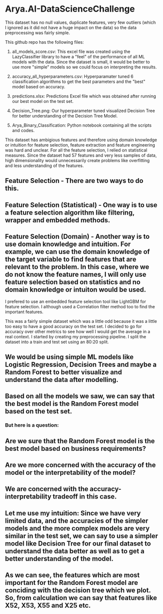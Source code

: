 # Arya.AI-DataScienceChallenge

This dataset has no null values, duplicate features, very few outliers (which I ignored as it did not have a huge impact on the data) so the data preprocessing was fairly simple.

This github repo has the following files:

1. all_models_score.csv: This excel file was created using the LazyClassifier library to have a "feel" of the performance of all ML models with the data. Since the dataset is small, it would be better to use more "simple" models so we could focus on interpreting the results.

2. accuracy_all_hyperparameters.csv: Hyperparamater tuned 6 classification algorithms to get the best parameters and the "best" model based on accuracy.

3. predictions.xlsx: Predictions Excel file which was obtained after running our best model on the test set.

4. Decision_Tree.png: Our hyperparameter tuned visualized Decision Tree for better understanding of the Decision Tree Model.

5. Arya_Binary_Classification: Python notebook containing all the scripts and codes.

This dataset has ambigious features and therefore using domain knowledge or intuition for feature selection, feature extraction and feature engineering was hard and unclear.
For all the feature selection, I relied on statistical measures. Since the dataset had 57 features and very less samples of data, high dimensionality would unnecessarily create problems like overfitting and less understanding of the features.

## Feature Selection - There are two ways to do this.

## Feature Selection (Statistical) - One way is to use a feature selection algorithm like filtering, wrapper and embedded methods.

## Feature Selection (Domain) - Another way is to use domain knowledge and intuition. For example, we can use the domain knowledge of the target variable to find features that are relevant to the problem. In this case, where we do not know the feature names, I will only use feature selection based on statistics and no domain knowledge or intuiton would be used.

I prefered to use an embedded feature selection tool like LightGBM for feature selection. I although used a Correlation filter method too to find the important features.

This was a fairly simple dataset which was a little odd because it was a little too easy to have a good accuracy on the test set. I decided to go for accuracy over other metrics to see how well I would get the average in a real context. I started by creating my preprocessing pipeline. I split the dataset into a train and test set using an 80:20 split.

## We would be using simple ML models like Logistic Regression, Decision Trees and maybe a Random Forest to better visualize and understand the data after modelling. 


## Based on all the models we saw, we can say that the best model is the Random Forest model based on the test set.

### But here is a question:

## Are we sure that the Random Forest model is the best model based on business requirements?

## Are we more concerned with the accuracy of the model or the interpretability of the model?

## We are concerned with the accuracy-interpretability tradeoff in this case.

## Let me use my intuition: Since we have very limited data, and the accuracies of the simpler models and the more complex models are very similar in the test set, we can say to use a simpler model like Decision Tree for our final dataset to understand the data better as well as to get a better understanding of the model.


## As we can see, the features which are most important for the Random Forest model are conciding with the decision tree which we plot. So, from calculation we can say that features like X52, X53, X55 and X25 etc.


